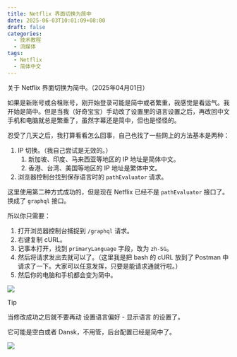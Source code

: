 ```yaml
---
title: Netflix 界面切换为简中
date: 2025-06-03T10:01:09+08:00
draft: false
categories:
  - 技术教程
  - 流媒体
tags:
  - Netflix
  - 简体中文
---
```


关于 Netflix 界面切换为简中。（2025年04月01日）

如果是新账号或合租账号，刚开始登录可能是简中或者繁重，我感觉是看运气。我开始是简中。但是当我（好奇宝宝）手动改了设置里的语言设置之后，再改回中文手机和电脑就总是繁重了，虽然字幕还是简中，但也是怪怪的。

忍受了几天之后，我打算看看怎么回事，自己也找了一些网上的方法基本是两种：

1. IP 切换。（我自己尝试是无效的。）
    1. 新加坡、印度、马来西亚等地区的 IP 地址是简体中文。
    2. 香港、台湾、美国等地区的 IP 地址是繁体中文。
2. 浏览器控制台找到保存语言时的 `pathEvaluator` 请求。

这里使用第二种方式成功的，但是现在 Netflix 已经不是 `pathEvaluator` 接口了。换成了 `graphql` 接口。

所以你只需要：

1. 打开浏览器控制台捕捉到 `/graphql` 请求。
2. 右键复制 cURL。
3. 记事本打开，找到 `primaryLanguage` 字段，改为 `zh-SG`。
4. 然后将请求发出去就可以了。（这里我是把 bash 的 cURL 放到了 Postman 中请求了一下。大家可以任意发挥，只要是能请求通就行啦。）
5. 然后你的电脑和手机都会变为简中。

![](https://assets.404blog.org/assets/attachments/images/image-20250603220200282.png)

> [!TIP]
>
> 当修改成功之后就不要再动 设置语言偏好 - 显示语言 的设置了。
>
> 它可能是空白或者 Dansk，不用管，后台配置已经是简中了。

![](https://assets.404blog.org/assets/attachments/images/image-20250603220210272.png)
